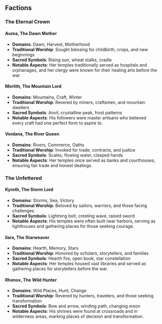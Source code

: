 ## Factions

### The Eternal Crown

#### Aurea, The Dawn Mother
- **Domains**: Dawn, Harvest, Motherhood
- **Traditional Worship**: Sought blessing for childbirth, crops, and new beginnings
- **Sacred Symbols**: Rising sun, wheat stalks, cradle
- **Notable Aspects**: Her temples traditionally served as hospitals and orphanages, and her clergy were known for their healing arts before the war.

#### Morlith, The Mountain Lord
- **Domains**: Mountains, Craft, Winter
- **Traditional Worship**: Revered by miners, craftsmen, and mountain dwellers
- **Sacred Symbols**: Anvil, crystalline peak, frost patterns
- **Notable Aspects**: His followers were master artisans who believed every craft had one perfect form to aspire to.

#### Verdana, The River Queen
- **Domains**: Rivers, Commerce, Oaths
- **Traditional Worship**: Invoked for trade, contracts, and justice
- **Sacred Symbols**: Scales, flowing water, clasped hands
- **Notable Aspects**: Her temples once served as banks and courthouses, ensuring fair trade and honest dealings.

### The Unfettered

#### Kyroth, The Storm Lord
- **Domains**: Storms, Sea, Victory
- **Traditional Worship**: Beloved by sailors, warriors, and those facing challenges
- **Sacred Symbols**: Lightning bolt, cresting wave, raised sword
- **Notable Aspects**: His temples were often built near harbors, serving as lighthouses and gathering places for those seeking courage.

#### Ilara, The Starweaver
- **Domains**: Hearth, Memory, Stars
- **Traditional Worship**: Honored by scholars, storytellers, and families
- **Sacred Symbols**: Hearth fire, open book, star constellation
- **Notable Aspects**: Her temples housed vast libraries and served as gathering places for storytellers before the war.

#### Rhenox, The Wild Hunter
- **Domains**: Wild Places, Hunt, Change
- **Traditional Worship**: Revered by hunters, travelers, and those seeking transformation
- **Sacred Symbols**: Bow and arrow, winding path, changing moon
- **Notable Aspects**: His shrines were found at crossroads and in wilderness areas, marking places of decision and transformation.